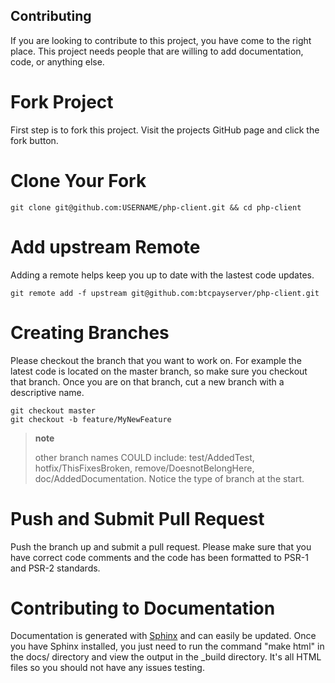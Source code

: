 ##  Contributing
If you are looking to contribute to this project, you have come to the
right place. This project needs people that are willing to add
documentation, code, or anything else.

Fork Project
============

First step is to fork this project. Visit the projects GitHub page and
click the fork button.

Clone Your Fork
===============

``` {.sourceCode .bash}
git clone git@github.com:USERNAME/php-client.git && cd php-client
```

Add upstream Remote
===================

Adding a remote helps keep you up to date with the lastest code updates.

``` {.sourceCode .bash}
git remote add -f upstream git@github.com:btcpayserver/php-client.git
```

Creating Branches
=================

Please checkout the branch that you want to work on. For example the
latest code is located on the master branch, so make sure you checkout
that branch. Once you are on that branch, cut a new branch with a
descriptive name.

``` {.sourceCode .bash}
git checkout master
git checkout -b feature/MyNewFeature
```

> **note**
>
> other branch names COULD include: test/AddedTest,
> hotfix/ThisFixesBroken, remove/DoesnotBelongHere,
> doc/AddedDocumentation. Notice the type of branch at the start.

Push and Submit Pull Request
============================

Push the branch up and submit a pull request. Please make sure that you
have correct code comments and the code has been formatted to PSR-1 and
PSR-2 standards.

Contributing to Documentation
=============================

Documentation is generated with [Sphinx](http://sphinx-doc.org) and can
easily be updated. Once you have Sphinx installed, you just need to run
the command "make html" in the docs/ directory and view the output in
the \_build directory. It's all HTML files so you should not have any
issues testing.
